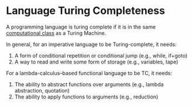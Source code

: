 # Language Turing Completeness
A programming language is turing complete if it is in the same [computational class](http://esolangs.org/wiki/Computational_class) as a Turing Machine.

In general, for an imperative language to be Turing-complete, it needs:
1. A form of conditional repetition or conditional jump (e.g., while, if+goto)
2. A way to read and write some form of storage (e.g., variables, tape)

For a lambda-calculus–based functional language to be TC, it needs:
1. The ability to abstract functions over arguments (e.g., lambda abstraction, quotation)
2. The ability to apply functions to arguments (e.g., reduction)
